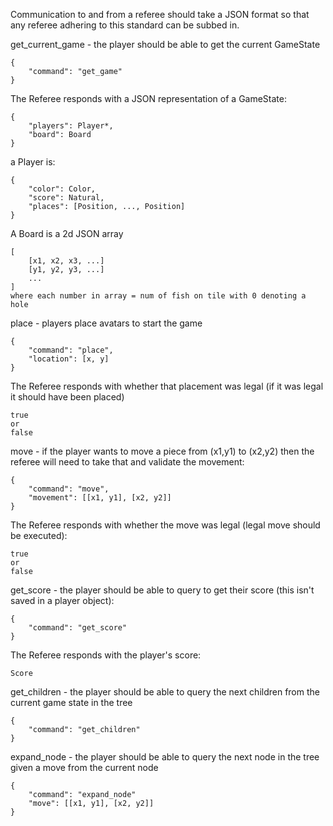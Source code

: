 Communication to and from a referee should take a JSON format so that any referee adhering to this standard can be subbed in.

get_current_game - the player should be able to get the current GameState

    {
        "command": "get_game"
    }
    
The Referee responds with a JSON representation of a GameState:
    
    {
        "players": Player*,
        "board": Board
    }
    
a Player is:
    
    {
        "color": Color,
        "score": Natural,
        "places": [Position, ..., Position]
    }
    
A Board is a 2d JSON array
    
    [
        [x1, x2, x3, ...]
        [y1, y2, y3, ...]
        ...
    ]
    where each number in array = num of fish on tile with 0 denoting a hole
    
place - players place avatars to start the game

    {
        "command": "place",
        "location": [x, y]
    }
    
The Referee responds with whether that placement was legal (if it was legal it should have been placed)

    true
    or
    false
    
move - if the player wants to move a piece from (x1,y1) to (x2,y2) then the referee will need to take that and validate the movement:

    {
        "command": "move",
        "movement": [[x1, y1], [x2, y2]]
    }

The Referee responds with whether the move was legal (legal move should be executed):

    true
    or
    false
    
get_score - the player should be able to query to get their score (this isn't saved in a player object):

    {
        "command": "get_score"
    }
    
The Referee responds with the player's score:

    Score
    
get_children - the player should be able to query the next children from the current game state in the tree

    {
        "command": "get_children"
    }
    
expand_node - the player should be able to query the next node in the tree given a move from the current node

    {
        "command": "expand_node"
        "move": [[x1, y1], [x2, y2]]
    }